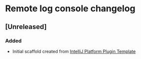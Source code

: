 <!-- Keep a Changelog guide -> https://keepachangelog.com -->

# Remote log console changelog

## [Unreleased]
### Added
- Initial scaffold created from [IntelliJ Platform Plugin Template](https://github.com/JetBrains/intellij-platform-plugin-template)
